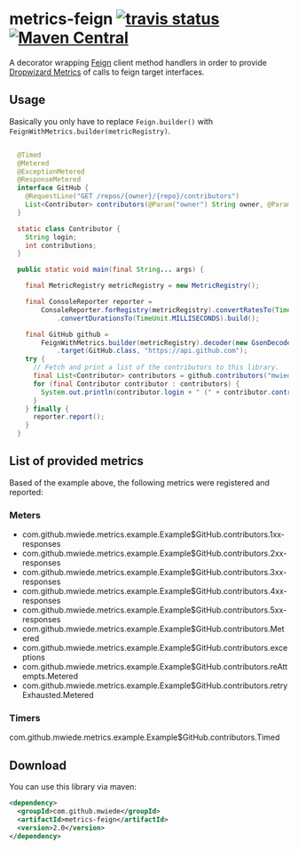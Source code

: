 # metrics-feign [![travis status](https://travis-ci.org/mwiede/metrics-feign.svg?branch=master)](https://travis-ci.org/mwiede/metrics-feign) [![Maven Central](https://img.shields.io/maven-central/v/com.github.mwiede/metrics-feign.svg?label=Maven%20Central)](https://search.maven.org/search?q=g:%22com.github.mwiede%22%20AND%20a:%22metrics-feign%22)
A decorator wrapping [Feign](https://github.com/OpenFeign/feign) client method handlers in order to provide [Dropwizard Metrics](http://metrics.dropwizard.io) of calls to feign target interfaces.

## Usage

Basically you only have to replace ```Feign.builder()``` with ```FeignWithMetrics.builder(metricRegistry)```.

``` java

  @Timed
  @Metered
  @ExceptionMetered
  @ResponseMetered
  interface GitHub {
    @RequestLine("GET /repos/{owner}/{repo}/contributors")
    List<Contributor> contributors(@Param("owner") String owner, @Param("repo") String repo);
  }

  static class Contributor {
    String login;
    int contributions;
  }

  public static void main(final String... args) {

    final MetricRegistry metricRegistry = new MetricRegistry();

    final ConsoleReporter reporter =
        ConsoleReporter.forRegistry(metricRegistry).convertRatesTo(TimeUnit.SECONDS)
            .convertDurationsTo(TimeUnit.MILLISECONDS).build();

    final GitHub github =
        FeignWithMetrics.builder(metricRegistry).decoder(new GsonDecoder())
            .target(GitHub.class, "https://api.github.com");
    try {
      // Fetch and print a list of the contributors to this library.
      final List<Contributor> contributors = github.contributors("mwiede", "metrics-feign");
      for (final Contributor contributor : contributors) {
        System.out.println(contributor.login + " (" + contributor.contributions + ")");
      }
    } finally {
      reporter.report();
    }
  }
```

## List of provided metrics

Based of the example above, the following metrics were registered and reported:

### Meters
* com.github.mwiede.metrics.example.Example$GitHub.contributors.1xx-responses
* com.github.mwiede.metrics.example.Example$GitHub.contributors.2xx-responses
* com.github.mwiede.metrics.example.Example$GitHub.contributors.3xx-responses
* com.github.mwiede.metrics.example.Example$GitHub.contributors.4xx-responses
* com.github.mwiede.metrics.example.Example$GitHub.contributors.5xx-responses
* com.github.mwiede.metrics.example.Example$GitHub.contributors.Metered
* com.github.mwiede.metrics.example.Example$GitHub.contributors.exceptions
* com.github.mwiede.metrics.example.Example$GitHub.contributors.reAttempts.Metered
* com.github.mwiede.metrics.example.Example$GitHub.contributors.retryExhausted.Metered
### Timers
com.github.mwiede.metrics.example.Example$GitHub.contributors.Timed

## Download

You can use this library via maven:

```xml
<dependency>
  <groupId>com.github.mwiede</groupId>
  <artifactId>metrics-feign</artifactId>
  <version>2.0</version>
</dependency>
```



